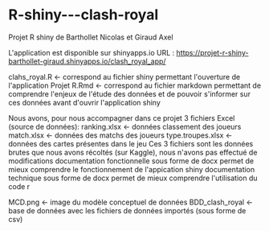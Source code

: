 # R-shiny---clash-royal
Projet R shiny de Barthollet Nicolas et Giraud Axel

L'application est disponible sur shinyapps.io
URL : https://projet-r-shiny-barthollet-giraud.shinyapps.io/clash_royal_app/

clahs_royal.R <- correspond au fichier shiny permettant l'ouverture de l'application
Projet R.Rmd <- correspond au fichier markdown permettant de comprendre l'enjeux de l'étude des données et de pouvoir s'informer sur ces données avant d'ouvrir l'application shiny

Nous avons, pour nous accompagner dans ce projet 3 fichiers Excel (source de données):
  ranking.xlsx <- données classement des joueurs
  match.xlsx   <- données des matchs des joueurs
  type.troupes.xlsx <- données des cartes présentes dans le jeu
Ces 3 fichiers sont les données brutes que nous avons récoltés (sur Kaggle), nous n'avons pas effectué de modifications
documentation fonctionnelle sous forme de docx permet de mieux comprendre le fonctionnement de l'appication shiny
documentation technique sous forme de docx permet de mieux comprendre l'utilisation du code r

MCD.png <- image du modèle conceptuel de données
BDD_clash_royal <- base de données avec les fichiers de données importés (sous forme de csv)
